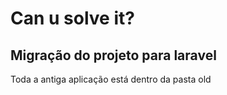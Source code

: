 # Can u solve it?

## Migração do projeto para laravel

Toda a antiga aplicação está dentro da pasta old